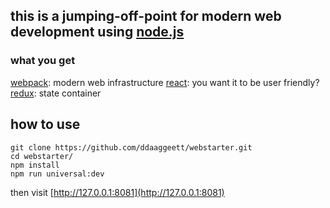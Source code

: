 ## this is a jumping-off-point for modern web development using [node.js](https://nodejs.org/en/)

### what you get
[webpack](https://webpack.js.org/): modern web infrastructure
[react](https://reactjs.org/): you want it to be user friendly?
[redux](https://redux.js.org/): state container

## how to use

    git clone https://github.com/ddaaggeett/webstarter.git
    cd webstarter/
    npm install
    npm run universal:dev

then visit [http://127.0.0.1:8081](http://127.0.0.1:8081)
